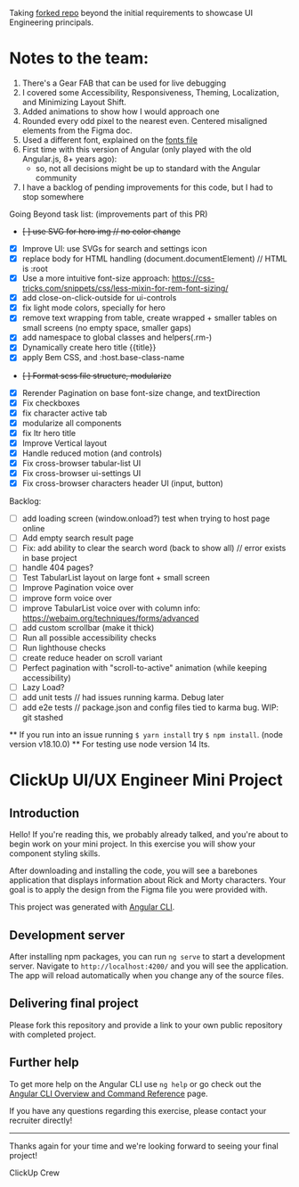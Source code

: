 Taking [forked repo](https://github.com/time-loop/ui-engineer-mini-project) beyond the initial requirements to showcase UI Engineering principals.

# Notes to the team:

1. There's a Gear FAB that can be used for live debugging
2. I covered some Accessibility, Responsiveness, Theming, Localization, and Minimizing Layout Shift.
3. Added animations to show how I would approach one
4. Rounded every odd pixel to the nearest even. Centered misaligned elements from the Figma doc.
5. Used a different font, explained on the [fonts file](src/assets/fonts/fonts.scss)
6. First time with this version of Angular (only played with the old Angular.js, 8+ years ago):
   - so, not all decisions might be up to standard with the Angular community
7. I have a backlog of pending improvements for this code, but I had to stop somewhere

Going Beyond task list: (improvements part of this PR)

- ~~[ ] use SVG for hero img // no color change~~
- [x] Improve UI: use SVGs for search and settings icon
- [x] replace body for HTML handling (document.documentElement) // HTML is :root
- [x] Use a more intuitive font-size approach: https://css-tricks.com/snippets/css/less-mixin-for-rem-font-sizing/
- [x] add close-on-click-outside for ui-controls
- [x] fix light mode colors, specially for hero
- [x] remove text wrapping from table, create wrapped + smaller tables on small screens (no empty space, smaller gaps)
- [x] add namespace to global classes and helpers(.rm-)
- [x] Dynamically create hero title {{title}}
- [x] apply Bem CSS, and :host.base-class-name
- ~~[ ] Format scss file structure, modularize~~
- [x] Rerender Pagination on base font-size change, and textDirection
- [x] Fix checkboxes
- [x] fix character active tab
- [x] modularize all components
- [x] fix ltr hero title
- [x] Improve Vertical layout
- [x] Handle reduced motion (and controls)
- [x] Fix cross-browser tabular-list UI
- [x] Fix cross-browser ui-settings UI
- [x] Fix cross-browser characters header UI (input, button)

Backlog:

- [ ] add loading screen (window.onload?) test when trying to host page online
- [ ] Add empty search result page
- [ ] Fix: add ability to clear the search word (back to show all) // error exists in base project
- [ ] handle 404 pages?
- [ ] Test TabularList layout on large font + small screen
- [ ] Improve Pagination voice over
- [ ] improve form voice over
- [ ] improve TabularList voice over with column info: https://webaim.org/techniques/forms/advanced
- [ ] add custom scrollbar (make it thick)
- [ ] Run all possible accessibility checks
- [ ] Run lighthouse checks
- [ ] create reduce header on scroll variant
- [ ] Perfect pagination with "scroll-to-active" animation (while keeping accessibility)
- [ ] Lazy Load?
- [ ] add unit tests // had issues running karma. Debug later
- [ ] add e2e tests // package.json and config files tied to karma bug. WIP: git stashed

\*\* If you run into an issue running `$ yarn install` try `$ npm install`. (node version v18.10.0)
\*\* For testing use node version 14 lts.

# ClickUp UI/UX Engineer Mini Project

## Introduction

Hello! If you're reading this, we probably already talked, and you're about to begin work on your mini project. In this exercise you will show your component styling skills.

After downloading and installing the code, you will see a barebones application that displays information about Rick and Morty characters. Your goal is to apply the design from the Figma file you were provided with.

This project was generated with [Angular CLI](https://github.com/angular/angular-cli).

## Development server

After installing npm packages, you can run `ng serve` to start a development server. Navigate to `http://localhost:4200/` and you will see the application. The app will reload automatically when you change any of the source files.

## Delivering final project

Please fork this repository and provide a link to your own public repository with completed project.

## Further help

To get more help on the Angular CLI use `ng help` or go check out the [Angular CLI Overview and Command Reference](https://angular.io/cli) page.

If you have any questions regarding this exercise, please contact your recruiter directly!

---

Thanks again for your time and we're looking forward to seeing your final project!

ClickUp Crew
